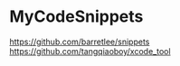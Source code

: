 # MyCodeSnippets
https://github.com/barretlee/snippets <br />
https://github.com/tangqiaoboy/xcode_tool

